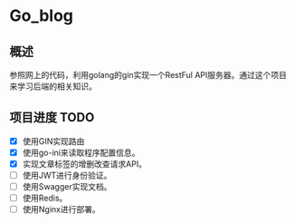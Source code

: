 # Go_blog
## 概述
参照网上的代码，利用golang的gin实现一个RestFul API服务器。通过这个项目来学习后端的相关知识。
## 项目进度 TODO
- [x] 使用GIN实现路由
- [x] 使用go-ini来读取程序配置信息。
- [x] 实现文章标签的增删改查请求API。
- [ ] 使用JWT进行身份验证。
- [ ] 使用Swagger实现文档。
- [ ] 使用Redis。
- [ ] 使用Nginx进行部署。